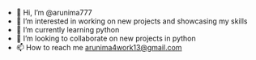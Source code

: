 - 👋 Hi, I’m @arunima777
- 👀 I’m interested in working on new projects and showcasing my skills
- 🌱 I’m currently learning python
- 💞️ I’m looking to collaborate on new projects in python
- 📫 How to reach me arunima4work13@gmail.com

<!---
arunima777/arunima777 is a ✨ special ✨ repository because its `README.md` (this file) appears on your GitHub profile.
You can click the Preview link to take a look at your changes.
--->
